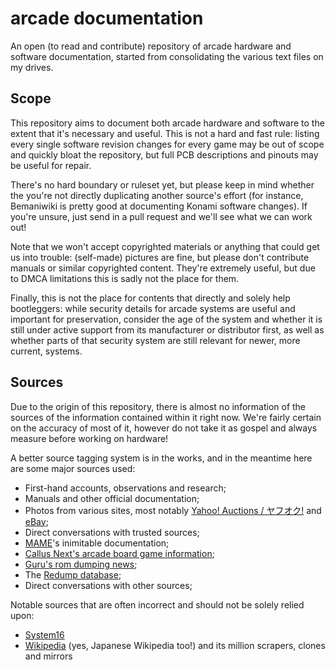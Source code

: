 # arcade documentation

An open (to read and contribute) repository of arcade hardware and software documentation,
started from consolidating the various text files on my drives.

## Scope

This repository aims to document both arcade hardware and software to the extent that it's necessary and useful.
This is not a hard and fast rule: listing every single software revision changes for every game may be out of scope and quickly bloat the repository,
but full PCB descriptions and pinouts may be useful for repair.

There's no hard boundary or ruleset yet, but please keep in mind whether the you're not directly duplicating another source's effort
(for instance, Bemaniwiki is pretty good at documenting Konami software changes).
If you're unsure, just send in a pull request and we'll see what we can work out!

Note that we won't accept copyrighted materials or anything that could get us into trouble:
(self-made) pictures are fine, but please don't contribute manuals or similar copyrighted content.
They're extremely useful, but due to DMCA limitations this is sadly not the place for them.

Finally, this is not the place for contents that directly and solely help bootleggers:
while security details for arcade systems are useful and important for preservation,
consider the age of the system and whether it is still under active support from its manufacturer or distributor first,
as well as whether parts of that security system are still relevant for newer, more current, systems.

## Sources

Due to the origin of this repository, there is almost no information of the sources of the information contained within it right now.
We're fairly certain on the accuracy of most of it, however do not take it as gospel and always measure before working on hardware!

A better source tagging system is in the works, and in the meantime here are some major sources used:

* First-hand accounts, observations and research;
* Manuals and other official documentation;
* Photos from various sites, most notably [Yahoo! Auctions / ヤフオク!](https://auctions.yahoo.co.jp/) and [eBay](https://ebay.com);
* Direct conversations with trusted sources;
* [MAME](https://git.redump.net/mame/)'s inimitable documentation;
* [Callus Next's arcade board game information](http://callusnext.com/pcbs/);
* [Guru's rom dumping news](https://members.iinet.net.au/~lantra9jp1_nbn/gurudumps/);
* The [Redump database](http://redump.org/);
* Direct conversations with other sources;

Notable sources that are often incorrect and should not be solely relied upon:

* [System16](https://www.system16.com/)
* [Wikipedia](https://en.wikipedia.org) (yes, Japanese Wikipedia too!) and its million scrapers, clones and mirrors

